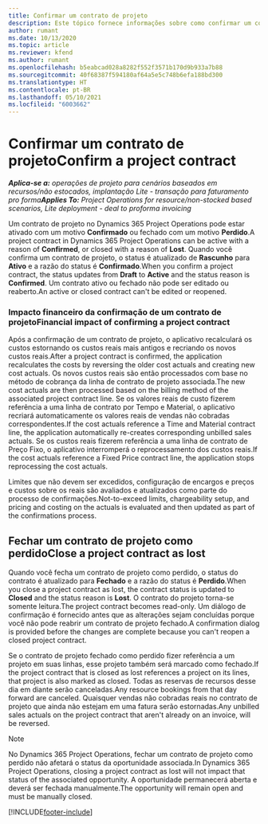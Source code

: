 ```yaml
---
title: Confirmar um contrato de projeto
description: Este tópico fornece informações sobre como confirmar um contrato no Project Operations.
author: rumant
ms.date: 10/13/2020
ms.topic: article
ms.reviewer: kfend
ms.author: rumant
ms.openlocfilehash: b5eabcad028a8282f552f3571b170d9b933a7b88
ms.sourcegitcommit: 40f68387f594180af64a5e5c748b6efa188bd300
ms.translationtype: HT
ms.contentlocale: pt-BR
ms.lasthandoff: 05/10/2021
ms.locfileid: "6003662"
---
```

# <a name="confirm-a-project-contract"></a><span data-ttu-id="a8f5e-103">Confirmar um contrato de projeto</span><span class="sxs-lookup"><span data-stu-id="a8f5e-103">Confirm a project contract</span></span>

<span data-ttu-id="a8f5e-104">_**Aplica-se a:** operações de projeto para cenários baseados em recursos/não estocados, implantação Lite - transação para faturamento pro forma_</span><span class="sxs-lookup"><span data-stu-id="a8f5e-104">_**Applies To:** Project Operations for resource/non-stocked based scenarios, Lite deployment - deal to proforma invoicing_</span></span>

<span data-ttu-id="a8f5e-105">Um contrato de projeto no Dynamics 365 Project Operations pode estar ativado com um motivo **Confirmado** ou fechado com um motivo **Perdido**.</span><span class="sxs-lookup"><span data-stu-id="a8f5e-105">A project contract in Dynamics 365 Project Operations can be active with a reason of **Confirmed**, or closed with a reason of **Lost**.</span></span> <span data-ttu-id="a8f5e-106">Quando você confirma um contrato de projeto, o status é atualizado de **Rascunho** para **Ativo** e a razão do status é **Confirmado**.</span><span class="sxs-lookup"><span data-stu-id="a8f5e-106">When you confirm a project contract, the status updates from **Draft** to **Active** and the status reason is **Confirmed**.</span></span> <span data-ttu-id="a8f5e-107">Um contrato ativo ou fechado não pode ser editado ou reaberto.</span><span class="sxs-lookup"><span data-stu-id="a8f5e-107">An active or closed contract can't be edited or reopened.</span></span> 

### <a name="financial-impact-of-confirming-a-project-contract"></a><span data-ttu-id="a8f5e-108">Impacto financeiro da confirmação de um contrato de projeto</span><span class="sxs-lookup"><span data-stu-id="a8f5e-108">Financial impact of confirming a project contract</span></span>

<span data-ttu-id="a8f5e-109">Após a confirmação de um contrato de projeto, o aplicativo recalculará os custos estornando os custos reais mais antigos e recriando os novos custos reais.</span><span class="sxs-lookup"><span data-stu-id="a8f5e-109">After a project contract is confirmed, the application recalculates the costs by reversing the older cost actuals and creating new cost actuals.</span></span> <span data-ttu-id="a8f5e-110">Os novos custos reais são então processados com base no método de cobrança da linha de contrato de projeto associada.</span><span class="sxs-lookup"><span data-stu-id="a8f5e-110">The new cost actuals are then processed based on the billing method of the associated project contract line.</span></span> <span data-ttu-id="a8f5e-111">Se os valores reais de custo fizerem referência a uma linha de contrato por Tempo e Material, o aplicativo recriará automaticamente os valores reais de vendas não cobradas correspondentes.</span><span class="sxs-lookup"><span data-stu-id="a8f5e-111">If the cost actuals reference a Time and Material contract line, the application automatically re-creates corresponding unbilled sales actuals.</span></span> <span data-ttu-id="a8f5e-112">Se os custos reais fizerem referência a uma linha de contrato de Preço Fixo, o aplicativo interromperá o reprocessamento dos custos reais.</span><span class="sxs-lookup"><span data-stu-id="a8f5e-112">If the cost actuals reference a Fixed Price contract line, the application stops reprocessing the cost actuals.</span></span>

<span data-ttu-id="a8f5e-113">Limites que não devem ser excedidos, configuração de encargos e preços e custos sobre os reais são avaliados e atualizados como parte do processo de confirmações.</span><span class="sxs-lookup"><span data-stu-id="a8f5e-113">Not-to-exceed limits, chargeability setup, and pricing and costing on the actuals is evaluated and then updated as part of the confirmations process.</span></span>

## <a name="close-a-project-contract-as-lost"></a><span data-ttu-id="a8f5e-114">Fechar um contrato de projeto como perdido</span><span class="sxs-lookup"><span data-stu-id="a8f5e-114">Close a project contract as lost</span></span>

<span data-ttu-id="a8f5e-115">Quando você fecha um contrato de projeto como perdido, o status do contrato é atualizado para **Fechado** e a razão do status é **Perdido**.</span><span class="sxs-lookup"><span data-stu-id="a8f5e-115">When you close a project contract as lost, the contract status is updated to **Closed** and the status reason is **Lost**.</span></span> <span data-ttu-id="a8f5e-116">O contrato do projeto torna-se somente leitura.</span><span class="sxs-lookup"><span data-stu-id="a8f5e-116">The project contract becomes read-only.</span></span> <span data-ttu-id="a8f5e-117">Um diálogo de confirmação é fornecido antes que as alterações sejam concluídas porque você não pode reabrir um contrato de projeto fechado.</span><span class="sxs-lookup"><span data-stu-id="a8f5e-117">A confirmation dialog is provided before the changes are complete because you can't reopen a closed project contract.</span></span>

<span data-ttu-id="a8f5e-118">Se o contrato de projeto fechado como perdido fizer referência a um projeto em suas linhas, esse projeto também será marcado como fechado.</span><span class="sxs-lookup"><span data-stu-id="a8f5e-118">If the project contract that is closed as lost references a project on its lines, that project is also marked as closed.</span></span> <span data-ttu-id="a8f5e-119">Todas as reservas de recursos desse dia em diante serão canceladas.</span><span class="sxs-lookup"><span data-stu-id="a8f5e-119">Any resource bookings from that day forward are canceled.</span></span> <span data-ttu-id="a8f5e-120">Quaisquer vendas não cobradas reais no contrato de projeto que ainda não estejam em uma fatura serão estornadas.</span><span class="sxs-lookup"><span data-stu-id="a8f5e-120">Any unbilled sales actuals on the project contract that aren't already on an invoice, will be reversed.</span></span>

> [!NOTE]
> <span data-ttu-id="a8f5e-121">No Dynamics 365 Project Operations, fechar um contrato de projeto como perdido não afetará o status da oportunidade associada.</span><span class="sxs-lookup"><span data-stu-id="a8f5e-121">In Dynamics 365 Project Operations, closing a project contract as lost will not impact that status of the associated opportunity.</span></span> <span data-ttu-id="a8f5e-122">A oportunidade permanecerá aberta e deverá ser fechada manualmente.</span><span class="sxs-lookup"><span data-stu-id="a8f5e-122">The opportunity will remain open and must be manually closed.</span></span>


[!INCLUDE[footer-include](../../includes/footer-banner.md)]